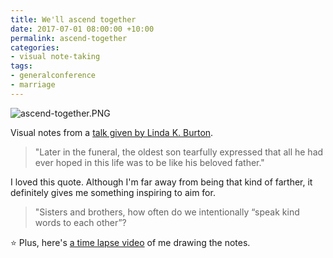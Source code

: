 ```yaml
---
title: We'll ascend together
date: 2017-07-01 08:00:00 +10:00
permalink: ascend-together
categories:
- visual note-taking
tags:
- generalconference
- marriage
---
```


![ascend-together.PNG](/uploads/ascend-together.PNG)

Visual notes from a [talk given by Linda K. Burton](https://www.lds.org/general-conference/2015/04/well-ascend-together?lang=eng).

> "Later in the funeral, the oldest son tearfully expressed that all he had ever hoped in this life was to be like his beloved father."

I loved this quote. Although I'm far away from being that kind of farther, it definitely gives me something inspiring to aim for.

> "Sisters and brothers, how often do we intentionally “speak kind words to each other”?



⭐️ Plus, here's [a time lapse video](/uploads/ascend-together.m4v) of me drawing the notes.